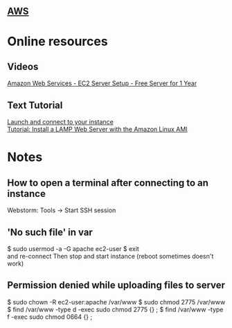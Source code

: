 ## [AWS](https://aws.amazon.com/)  
# Online resources  
## Videos
[Amazon Web Services - EC2 Server Setup - Free Server for 1 Year](https://www.youtube.com/watch?v=HfnIL5lM8WY)  
## Text Tutorial
[Launch and connect to your instance](https://docs.aws.amazon.com/AWSEC2/latest/UserGuide/EC2_GetStarted.html#ec2-launch-instance)  
[Tutorial: Install a LAMP Web Server with the Amazon Linux AMI](https://docs.aws.amazon.com/AWSEC2/latest/UserGuide/install-LAMP.html)
# Notes
## How to open a terminal after connecting to an instance
Webstorm: Tools -> Start SSH session
## 'No such file' in var
$ sudo usermod -a -G apache ec2-user
$ exit  
and re-connect
Then stop and start instance (reboot sometimes doesn't work)
## Permission denied while uploading files to server
$ sudo chown -R ec2-user:apache /var/www
$ sudo chmod 2775 /var/www
$ find /var/www -type d -exec sudo chmod 2775 {} \;
$ find /var/www -type f -exec sudo chmod 0664 {} \;


